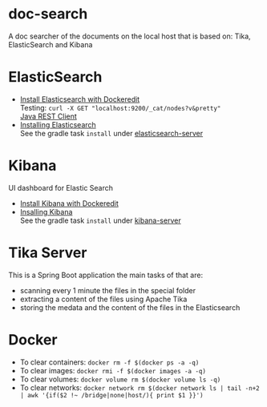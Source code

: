 # doc-search
A doc searcher of the documents on the local host that is based on: Tika, ElasticSearch and Kibana

# ElasticSearch
- [Install Elasticsearch with Dockeredit](https://www.elastic.co/guide/en/elasticsearch/reference/current/docker.html)  
Testing: `curl -X GET "localhost:9200/_cat/nodes?v&pretty"`  
[Java REST Client](https://www.elastic.co/guide/en/elasticsearch/client/java-rest/7.10/index.html)
- [Installing Elasticsearch](https://www.elastic.co/guide/en/elasticsearch/reference/current/install-elasticsearch.html)  
See the gradle task `install` under [elasticsearch-server](./elasticsearch-server)

# Kibana
UI dashboard for Elastic Search  
- [Install Kibana with Dockeredit](https://www.elastic.co/guide/en/kibana/current/docker.html)
- [Insalling Kibana](https://www.elastic.co/guide/en/kibana/current/install.html)  
See the gradle task `install` under [kibana-server](./kibana-server)

# Tika Server
This is a Spring Boot application the main tasks of that are:  
 - scanning every 1 minute the files in the special folder
 - extracting a content of the files using Apache Tika
 - storing the medata and the content of the files in the Elasticsearch

# Docker
 - To clear containers: `docker rm -f $(docker ps -a -q)`
 - To clear images: `docker rmi -f $(docker images -a -q)`
 - To clear volumes: `docker volume rm $(docker volume ls -q)`
 - To clear networks: `docker network rm $(docker network ls | tail -n+2 | awk '{if($2 !~ /bridge|none|host/){ print $1 }}')`

